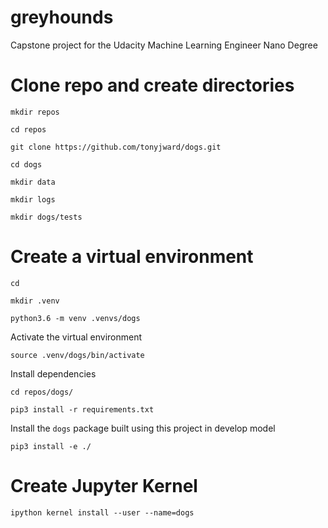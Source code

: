 # greyhounds
Capstone project for the Udacity Machine Learning Engineer Nano Degree

# Clone repo and create directories

`mkdir repos`

`cd repos`

`git clone https://github.com/tonyjward/dogs.git`

`cd dogs`

`mkdir data`

`mkdir logs`

`mkdir dogs/tests`


# Create a virtual environment 

`cd`

`mkdir .venv`

`python3.6 -m venv .venvs/dogs`

Activate the virtual environment

`source .venv/dogs/bin/activate`

Install dependencies 

`cd repos/dogs/`

`pip3 install -r requirements.txt`

Install the `dogs` package built using this project in develop model

`pip3 install -e ./`

# Create Jupyter Kernel 
`ipython kernel install --user --name=dogs`
